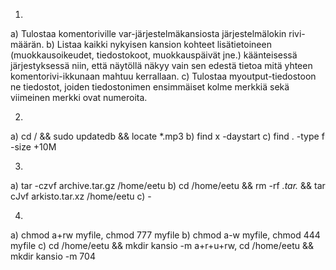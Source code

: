 1. 
a) Tulostaa komentoriville var-järjestelmäkansiosta järjestelmälokin rivi-
määrän. 
b) Listaa kaikki nykyisen kansion kohteet lisätietoineen (muokkausoikeudet,
tiedostokoot, muokkauspäivät jne.) käänteisessä järjestyksessä niin, että 
näytöllä näkyy vain sen edestä tietoa mitä yhteen komentorivi-ikkunaan mahtuu
kerrallaan.
c) Tulostaa myoutput-tiedostoon ne tiedostot, joiden tiedostonimen
ensimmäiset kolme merkkiä sekä viimeinen merkki ovat numeroita.

2.
a) cd / && sudo updatedb && locate *.mp3
b) find x -daystart
c) find . -type f -size +10M

3. 
a) tar -czvf archive.tar.gz /home/eetu
b) cd /home/eetu && rm -rf *.tar.* && tar cJvf arkisto.tar.xz /home/eetu
c) -

4. 
a) chmod a+rw myfile, chmod 777 myfile
b) chmod a-w myfile, chmod 444 myfile
c) cd /home/eetu && mkdir kansio -m a+r+u+rw, cd /home/eetu && mkdir kansio
-m 704 

